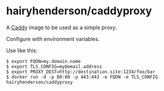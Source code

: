 # hairyhenderson/caddyproxy

A [Caddy](https://caddyserver.com) image to be used as a simple proxy.

Configure with environment variables.

Use like this:

```console
$ export FQDN=my.domain.name
$ export TLS_CONFIG=my@email.address
$ export PROXY_DEST=http://destination.site:1234/foo/bar
$ docker run -d -p 80:80 -p 443:443 -e FQDN -e TLS_CONFIG hairyhenderson/caddyproxy
```
